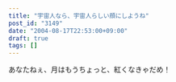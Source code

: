 ```yaml
---
title: "宇宙人なら、宇宙人らしい顔にしようね"
post_id: "3149"
date: "2004-08-17T22:53:00+09:00"
draft: true
tags: []
---
```



あなたねぇ、月はもうちょっと、紅くなきゃだめ！
